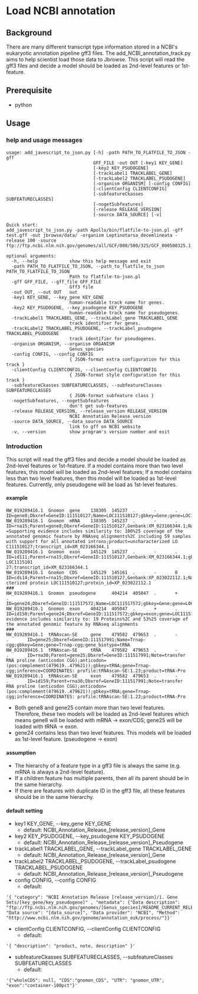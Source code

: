 # Load NCBI annotation
## Background
There are many different transcript type information stored in a NCBI's eukaryotic annotation pipeline gff3 files. The add_NCBI_annotation_track.py aims to help scientist load those data to Jbrowse. This script will read the gff3 files and decide a model should be loaded as 2nd-level features or 1st-feature.

## Prerequisite
- python

## Usage
### help and usage messages
```
usage: add_javescript_to_json.py [-h] -path PATH_TO_FLATFILE_TO_JSON -gff
                                 GFF_FILE -out OUT [-key1 KEY_GENE]
                                 [-key2 KEY_PSUDOGENE]
                                 [-trackLabel1 TRACKLABEL_GENE]
                                 [-trackLabel2 TRACKLABEL_PSUDOGENE]
                                 [-organism ORGANISM] [-config CONFIG]
                                 [-clientConfig CLIENTCONFIG]
                                 [-subfeatureCkasses SUBFEATURECLASSES]
                                 [-nogetSubfeatures]
                                 [-release RELEASE_VERSION]
                                 [-source DATA_SOURCE] [-v]

Quick start:
add_javescript_to_json.py -path Apollo/bin/flatfile-to-json.pl -gff test.gff -out jbrowse/data/ -organism Leptinotarsa_decemlineata -release 100 -source ftp://ftp.ncbi.nlm.nih.gov/genomes/all/GCF/000/500/325/GCF_000500325.1_Ldec_2.0/GCF_000500325.1_Ldec_2.0_genomic.gff.gz

optional arguments:
  -h, --help            show this help message and exit
  -path PATH_TO_FLATFILE_TO_JSON, --path_to_flatfile_to_json PATH_TO_FLATFILE_TO_JSON
                        Path to flatfile-to-json.pl
  -gff GFF_FILE, --gff_file GFF_FILE
                        Gff3 file
  -out OUT, --out OUT   out
  -key1 KEY_GENE, --key_gene KEY_GENE
                        human-readable track name for genes.
  -key2 KEY_PSUDOGENE, --key_psudogene KEY_PSUDOGENE
                        human-readable track name for pseudogenes.
  -trackLabel1 TRACKLABEL_GENE, --trackLabel_gene TRACKLABEL_GENE
                        track identifier for genes.
  -trackLabel2 TRACKLABEL_PSUDOGENE, --trackLabel_psudogene TRACKLABEL_PSUDOGENE
                        track identifier for pseudogenes.
  -organism ORGANISM, --organism ORGANISM
                        Genus_species
  -config CONFIG, --config CONFIG
                        { JSON-format extra configuration for this track }
  -clientConfig CLIENTCONFIG, --clientConfig CLIENTCONFIG
                        { JSON-format style configuration for this track }
  -subfeatureCkasses SUBFEATURECLASSES, --subfeatureClasses SUBFEATURECLASSES
                        { JSON-format subfeature class }
  -nogetSubfeatures, --nogetSubfeatures
                        don't get sub-features
  -release RELEASE_VERSION, --release_version RELEASE_VERSION
                        NCBI Annotation Release version
  -source DATA_SOURCE, --data_source DATA_SOURCE
                        link to gff on NCBI website
  -v, --version         show program's version number and exit
  ```
### Introduction
This script will read the gff3 files and decide a model should be loaded as 2nd-level features or 1st-feature. If a model contains more than two level features, this model will be loaded as 2nd-level features; If a model contains less than two level features, then this model will be loaded as 1st-level features. Currently, only pseudogene will be load as 1st-level features.
#### example
```
NW_019289416.1  Gnomon  gene    138305  145237  .       -       .       ID=gene8;Dbxref=GeneID:111510127;Name=LOC111510127;gbkey=Gene;gene=LOC111510127;gene_biotype=protein_coding
NW_019289416.1  Gnomon  mRNA    138305  145237  .       -       .       ID=rna15;Parent=gene8;Dbxref=GeneID:111510127,Genbank:XM_023166344.1;Name=XM_023166344.1;gbkey=mRNA;gene=LOC111510127;model_evidence
=Supporting evidence includes similarity to: 100%25 coverage of the annotated genomic feature by RNAseq alignments%2C including 59 samples with support for all annotated introns;product=uncharacterized LO
C111510127;transcript_id=XM_023166344.1
NW_019289416.1  Gnomon  exon    145129  145237  .       -       .       ID=id111;Parent=rna15;Dbxref=GeneID:111510127,Genbank:XM_023166344.1;gbkey=mRNA;gene=LOC111510127;product=uncharacterized LOC1115101
27;transcript_id=XM_023166344.1
NW_019289416.1  Gnomon  CDS     145129  145161  .       -       0       ID=cds14;Parent=rna15;Dbxref=GeneID:111510127,Genbank:XP_023022112.1;Name=XP_023022112.1;gbkey=CDS;gene=LOC111510127;product=unchara
cterized protein LOC111510127;protein_id=XP_023022112.1
###
NW_019289416.1  Gnomon  pseudogene      404214  405047  .       +       .       ID=gene24;Dbxref=GeneID:111517572;Name=LOC111517572;gbkey=Gene;gene=LOC111517572;gene_biotype=pseudogene;pseudo=true
NW_019289416.1  Gnomon  exon    404214  405047  .       +       .       ID=id158;Parent=gene24;Dbxref=GeneID:111517572;gbkey=exon;gene=LOC111517572;model_evidence=Supporting evidence includes similarity to: 19 Proteins%2C and 53%25 coverage of the annotated genomic feature by RNAseq alignments
###
NW_019289416.1  tRNAscan-SE     gene    479582  479653  .       -       .       ID=gene25;Dbxref=GeneID:111517991;Name=Trnap-cgg;gbkey=Gene;gene=Trnap-cgg;gene_biotype=tRNA
NW_019289416.1  tRNAscan-SE     tRNA    479582  479653  .       -       .       ID=rna30;Parent=gene25;Dbxref=GeneID:111517991;Note=transfer RNA proline (anticodon CGG);anticodon=(pos:complement(479619..479621));gbkey=tRNA;gene=Trnap-cgg;inference=COORDINATES: profile:tRNAscan-SE:1.23;product=tRNA-Pro
NW_019289416.1  tRNAscan-SE     exon    479582  479653  .       -       .       ID=id159;Parent=rna30;Dbxref=GeneID:111517991;Note=transfer RNA proline (anticodon CGG);anticodon=(pos:complement(479619..479621));gbkey=tRNA;gene=Trnap-cgg;inference=COORDINATES: profile:tRNAscan-SE:1.23;product=tRNA-Pro
```
- Both gene8 and gene25 contain more than two level features. Therefore, these two models will be loaded as 2nd-level features which means gene8 will be loaded with mRNA -> exon/CDS; gene25 will be loaded with tRNA -> exon.
- gene24 contains less than two level features. This models will be loaded as 1st-level feature. (pseudogene -> exon)

#### assumption
- The hierarchy of a feature type in a gff3 file is always the same (e.g. mRNA is always a 2nd-level feature).
- If a children feature has multiple parents, then all its parent should be in the same hierarchy.
- If there are features with duplicate ID in the gff3 file, all these features should be in the same hierarchy.

#### default setting
- key1 KEY_GENE, --key_gene KEY_GENE
    - default: NCBI_Annotation_Release_[release_version]_Gene
- key2 KEY_PSUDOGENE, --key_psudogene KEY_PSUDOGENE
    - default: NCBI_Annotation_Release_[release_version]_Pseudogene
- trackLabel1 TRACKLABEL_GENE, --trackLabel_gene TRACKLABEL_GENE
    - default: NCBI_Annotation_Release_[release_version]_Gene
- trackLabel2 TRACKLABEL_PSUDOGENE, --trackLabel_psudogene TRACKLABEL_PSUDOGENE
    - default: NCBI_Annotation_Release_[release_version]_Pseudogene
- config CONFIG, --config CONFIG
    - default:
```
'{ "category": "NCBI Annotation Release [release_version]/1. Gene Sets/[key_gene/key_pseudogene]" , "metadata": {"Data description": "ftp://ftp.ncbi.nlm.nih.gov/genomes/[Genus_species]/README_CURRENT_RELEASE", "Data source": "[data_source]", "Data provider": "NCBI", "Method": "http://www.ncbi.nlm.nih.gov/genome/annotation_euk/process/"}}'
```
- clientConfig CLIENTCONFIG, --clientConfig CLIENTCONFIG
    - default:
```
'{ "description": "product, note, description" }'
```
- subfeatureCkasses SUBFEATURECLASSES, --subfeatureClasses SUBFEATURECLASSES
    - default:
```
'{"wholeCDS": null, "CDS":"gnomon_CDS", "UTR": "gnomon_UTR", "exon":"container-100pct"}'
```